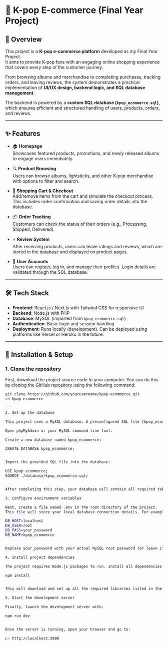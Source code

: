 # 🛒 K-pop E-commerce (Final Year Project)  

## 📌 Overview  
This project is a **K-pop e-commerce platform** developed as my Final Year Project.  
It aims to provide K-pop fans with an engaging online shopping experience that covers every step of the customer journey.  

From browsing albums and merchandise to completing purchases, tracking orders, and leaving reviews, the system demonstrates a practical implementation of **UI/UX design, backend logic, and SQL database management**.  

The backend is powered by a **custom SQL database (`kpop_ecommerce.sql`)**, which ensures efficient and structured handling of users, products, orders, and reviews.  

---

## ✨ Features  

- 🏠 **Homepage**  
  Showcases featured products, promotions, and newly released albums to engage users immediately.  

- 🔍 **Product Browsing**  
  Users can browse albums, lightsticks, and other K-pop merchandise with options to filter and search.  

- 🛒 **Shopping Cart & Checkout**  
  Add/remove items from the cart and simulate the checkout process. This includes order confirmation and saving order details into the database.  

- 📦 **Order Tracking**  
  Customers can check the status of their orders (e.g., Processing, Shipped, Delivered).  

- ⭐ **Review System**  
  After receiving products, users can leave ratings and reviews, which are stored in the database and displayed on product pages.  

- 👤 **User Accounts**  
  Users can register, log in, and manage their profiles. Login details are validated through the SQL database.  

---

## 🛠️ Tech Stack  

- **Frontend**: React.js / Next.js with Tailwind CSS for responsive UI  
- **Backend**: Node.js with PHP
- **Database**: MySQL (imported from `kpop_ecommerce.sql`)  
- **Authentication**: Basic login and session handling  
- **Deployment**: Runs locally (development). Can be deployed using platforms like Vercel or Heroku in the future.  

---

## 🚀 Installation & Setup  

### 1. Clone the repository  
First, download the project source code to your computer. You can do this by cloning the GitHub repository using the following command:  
```bash
git clone https://github.com/yourusername/kpop-ecommerce.git
cd kpop-ecommerce

---
2. Set up the database

This project uses a MySQL database. A preconfigured SQL file (kpop_ecommerce.sql) is included to make setup easier.

Open phpMyAdmin or your MySQL command line tool.

Create a new database named kpop_ecommerce:

CREATE DATABASE kpop_ecommerce;


Import the provided SQL file into the database:

USE kpop_ecommerce;
SOURCE ./database/kpop_ecommerce.sql;


After completing this step, your database will contain all required tables such as users, products, orders, and reviews.

3. Configure environment variables

Next, create a file named .env in the root directory of the project.
This file will store your local database connection details. For example:

DB_HOST=localhost
DB_USER=root
DB_PASS=your_password
DB_NAME=kpop_ecommerce


Replace your_password with your actual MySQL root password (or leave it empty if you don’t have one).

4. Install project dependencies

The project requires Node.js packages to run. Install all dependencies by running:

npm install


This will download and set up all the required libraries listed in the package.json file.

5. Start the development server

Finally, launch the development server with:

npm run dev


Once the server is running, open your browser and go to:

👉 http://localhost:3000
